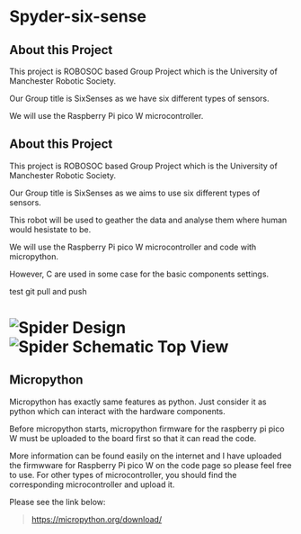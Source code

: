 # Spyder-six-sense
## About this Project
This project is ROBOSOC based Group Project which is the University of Manchester Robotic Society.

Our Group title is SixSenses as we have six different types of sensors.

We will use the Raspberry Pi pico W microcontroller.

## About this Project
This project is ROBOSOC based Group Project which is the University of Manchester Robotic Society.

Our Group title is SixSenses as we aims to use six different types of sensors.

This robot will be used to geather the data and analyse them where human would hesistate to be.

We will use the Raspberry Pi pico W microcontroller and code with micropython.

However, C are used in some case for the basic components settings. 

test git pull and push

![Spider Design](https://github.com/doyun-gu/SPYDER/assets/128914278/4de50b91-f7b9-4c4d-a30a-c7b7dd0d9960)
![Spider Schematic Top View](https://github.com/doyun-gu/SPYDER/assets/128914278/429366fc-0fdc-487c-ba20-b93adb9a900c)
=======

## Micropython
Micropython has exactly same features as python. Just consider it as python which can interact with the hardware components.

Before micropython starts, micropython firmware for the raspberry pi pico W must be uploaded to the board first so that it can read the code.

More information can be found easily on the internet and I have uploaded the firmwware for Raspberry Pi pico W on the code page so please feel free to use.
For other types of microcontroller, you should find the corresponding microcontroller and upload it.

Please see the link below:
>https://micropython.org/download/
